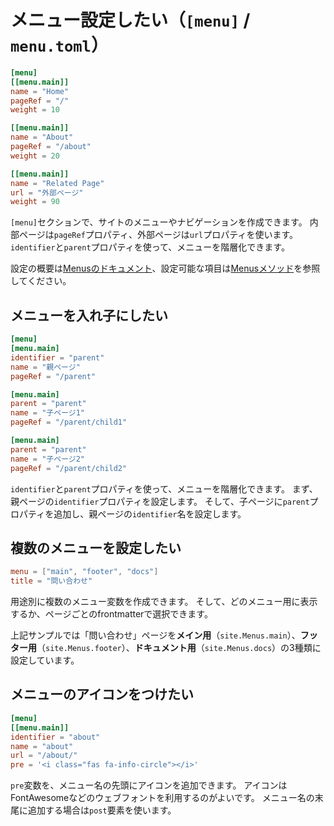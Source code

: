 # メニュー設定したい（`[menu]` / `menu.toml`）

```toml
[menu]
[[menu.main]]
name = "Home"
pageRef = "/"
weight = 10

[[menu.main]]
name = "About"
pageRef = "/about"
weight = 20

[[menu.main]]
name = "Related Page"
url = "外部ページ"
weight = 90
```

``[menu]``セクションで、サイトのメニューやナビゲーションを作成できます。
内部ページは``pageRef``プロパティ、外部ページは``url``プロパティを使います。
``identifier``と``parent``プロパティを使って、メニューを階層化できます。

設定の概要は[Menusのドキュメント](https://gohugo.io/content-management/menus/)、設定可能な項目は[Menusメソッド](https://gohugo.io/methods/site/menus/)を参照してください。

## メニューを入れ子にしたい

```toml
[menu]
[menu.main]
identifier = "parent"
name = "親ページ"
pageRef = "/parent"

[menu.main]
parent = "parent"
name = "子ページ1"
pageRef = "/parent/child1"

[menu.main]
parent = "parent"
name = "子ページ2"
pageRef = "/parent/child2"
```

``identifier``と``parent``プロパティを使って、メニューを階層化できます。
まず、親ページの``identifier``プロパティを設定します。
そして、子ページに``parent``プロパティを追加し、親ページの``identifier``名を設定します。

## 複数のメニューを設定したい

```toml
menu = ["main", "footer", "docs"]
title = "問い合わせ"
```

用途別に複数のメニュー変数を作成できます。
そして、どのメニュー用に表示するか、ページごとのfrontmatterで選択できます。

上記サンプルでは「問い合わせ」ページを**メイン用**（``site.Menus.main``）、**フッター用**（``site.Menus.footer``）、**ドキュメント用**（``site.Menus.docs``）の3種類に設定しています。

## メニューのアイコンをつけたい

```toml
[menu]
[[menu.main]]
identifier = "about"
name = "about"
url = "/about/"
pre = '<i class="fas fa-info-circle"></i>'
```

``pre``変数を、メニュー名の先頭にアイコンを追加できます。
アイコンはFontAwesomeなどのウェブフォントを利用するのがよいです。
メニュー名の末尾に追加する場合は``post``要素を使います。
